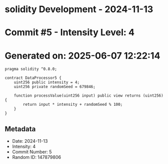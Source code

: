 ﻿# solidity Development - 2024-11-13
# Commit #5 - Intensity Level: 4
# Generated on: 2025-06-07 12:22:14
```solidity
pragma solidity ^0.8.0;

contract DataProcessor5 {
    uint256 public intensity = 4;
    uint256 private randomSeed = 679846;

    function processValue(uint256 input) public view returns (uint256) {
        return input * intensity + randomSeed % 100;
    }
}
```
## Metadata
- Date: 2024-11-13
- Intensity: 4
- Commit Number: 5
- Random ID: 147879806
